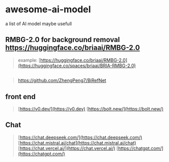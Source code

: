 # awesome-ai-model
a list of AI model maybe usefull

## RMBG-2.0 for background removal https://huggingface.co/briaai/RMBG-2.0
> example: [https://huggingface.co/briaai/RMBG-2.0](https://huggingface.co/spaces/briaai/BRIA-RMBG-2.0)
## 
> https://github.com/ZhengPeng7/BiRefNet

## front end

> [https://v0.dev/](https://v0.dev)
> [https://bolt.new/](https://bolt.new/)
>

## Chat

> [https://chat.deepseek.com/](https://chat.deepseek.com/)
> [https://chat.mistral.ai/chat](https://chat.mistral.ai/chat)
> [https://chat.vercel.ai/](https://chat.vercel.ai/)
> [https://chatgpt.com/](https://chatgpt.com/)
